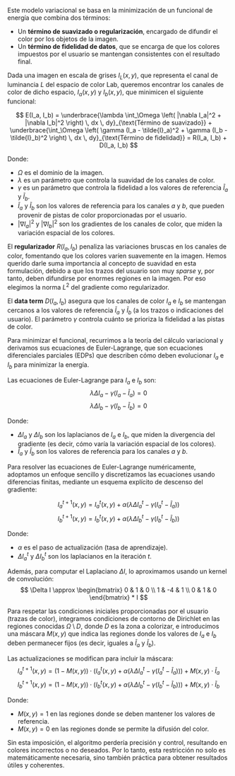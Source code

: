 Este modelo variacional se basa en la minimización de un funcional de energía que combina dos términos:
- Un **término de suavizado o regularización**, encargado de difundir el color por los objetos de la imagen.
- Un **término de fidelidad de datos**, que se encarga de que los colores impuestos por el usuario se mantengan consistentes con el resultado final.

Dada una imagen en escala de grises $I_L(x, y)$, que representa el canal de luminancia $L$ del espacio de color Lab, queremos encontrar los canales de color de dicho espacio, $I_a(x, y)$ y $I_b(x, y)$, que minimicen el siguiente funcional:

$$
E(I_a, I_b) = \underbrace{\lambda \int_\Omega \left( |\nabla I_a|^2 + |\nabla I_b|^2 \right) \, dx \, dy}_{\text{Término de suavizado}} + \underbrace{\int_\Omega \left( \gamma (I_a - \tilde{I}_a)^2 + \gamma (I_b - \tilde{I}_b)^2 \right) \, dx \, dy}_{\text{Término de fidelidad}} = R(I_a, I_b) + D(I_a, I_b)
$$

Donde:
- $\Omega$ es el dominio de la imagen.
- $\lambda$ es un parámetro que controla la suavidad de los canales de color.
- $\gamma$ es un parámetro que controla la fidelidad a los valores de referencia $\tilde{I}_a$ y $\tilde{I}_b$.
- $\tilde{I}_a$ y $\tilde{I}_b$ son los valores de referencia para los canales $a$ y $b$, que pueden provenir de pistas de color proporcionadas por el usuario.
- $|\nabla I_a|^2$ y $|\nabla I_b|^2$ son los gradientes de los canales de color, que miden la variación espacial de los colores.

El **regularizador** $R(I_a, I_b)$ penaliza las variaciones bruscas en los canales de color, fomentando que los colores varíen suavemente en la imagen. Hemos querido darle suma importancia al concepto de suavidad en esta formulación, debido a que los trazos del usuario son muy _sparse_ y, por tanto, deben difundirse por enormes regiones en la imagen. Por eso elegimos la norma $L^2$ del gradiente como regularizador.

El **data term** $D(I_a, I_b)$ asegura que los canales de color $I_a$ e $I_b$ se mantengan cercanos a los valores de referencia $\tilde{I}_a$ y $\tilde{I}_b$ (a los trazos o indicaciones del usuario). El parámetro $\gamma$ controla cuánto se prioriza la fidelidad a las pistas de color.

Para minimizar el funcional, recurrimos a la teoría del cálculo variacional y derivamos sus ecuaciones de Euler-Lagrange, que son ecuaciones diferenciales parciales (EDPs) que describen cómo deben evolucionar $I_a$ e $I_b$ para minimizar la energía.

Las ecuaciones de Euler-Lagrange para $I_a$ e $I_b$ son:
$$
\lambda \Delta I_a - \gamma (I_a - \tilde{I}_a) = 0
$$
$$
\lambda \Delta I_b - \gamma (I_b - \tilde{I}_b) = 0
$$

Donde:
- $\Delta I_a$ y $\Delta I_b$ son los laplacianos de $I_a$ e $I_b$, que miden la divergencia del gradiente (es decir, cómo varía la variación espacial de los colores).
- $\tilde{I}_a$ y $\tilde{I}_b$ son los valores de referencia para los canales $a$ y $b$.

Para resolver las ecuaciones de Euler-Lagrange numéricamente, adoptamos un enfoque sencillo y discretizamos las ecuaciones usando diferencias finitas, mediante un esquema explícito de descenso del gradiente:

$$
I_a^{t+1}(x, y) = I_a^t(x, y) + \alpha \left( \lambda \Delta I_a^t - \gamma (I_a^t - \tilde{I}_a) \right)
$$
$$
I_b^{t+1}(x, y) = I_b^t(x, y) + \alpha \left( \lambda \Delta I_b^t - \gamma (I_b^t - \tilde{I}_b) \right)
$$

Donde:
- $\alpha$ es el paso de actualización (tasa de aprendizaje).
- $\Delta I_a^t$ y $\Delta I_b^t$ son los laplacianos en la iteración $t$.

Además, para computar el Laplaciano $\Delta I$, lo aproximamos usando un kernel de convolución:
$$
\Delta I \approx \begin{bmatrix}
0 & 1 & 0 \\
1 & -4 & 1 \\
0 & 1 & 0
\end{bmatrix} * I
$$

Para respetar las condiciones iniciales proporcionadas por el usuario (trazas de color), integramos condiciones de contorno de Dirichlet en las regiones conocidas $\Omega \setminus D$, donde $D$ es la zona a colorizar, e introducimos una máscara $M(x, y)$ que indica las regiones donde los valores de $I_a$ e $I_b$ deben permanecer fijos (es decir, iguales a $\tilde{I}_a$ y $\tilde{I}_b$).

Las actualizaciones se modifican para incluir la máscara:
$$
I_a^{t+1}(x, y) = (1 - M(x, y)) \cdot \left( I_a^t(x, y) + \alpha \left( \lambda \Delta I_a^t - \gamma (I_a^t - \tilde{I}_a) \right) \right) + M(x, y) \cdot \tilde{I}_a
$$
$$
I_b^{t+1}(x, y) = (1 - M(x, y)) \cdot \left( I_b^t(x, y) + \alpha \left( \lambda \Delta I_b^t - \gamma (I_b^t - \tilde{I}_b) \right) \right) + M(x, y) \cdot \tilde{I}_b
$$

Donde:
- $M(x, y) = 1$ en las regiones donde se deben mantener los valores de referencia.
- $M(x, y) = 0$ en las regiones donde se permite la difusión del color.

Sin esta imposición, el algoritmo perdería precisión y control, resultando en colores incorrectos o no deseados. Por lo tanto, esta restricción no solo es matemáticamente necesaria, sino también práctica para obtener resultados útiles y coherentes.
